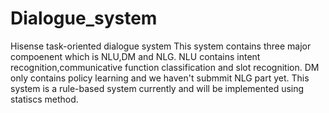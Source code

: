 # Dialogue_system
Hisense task-oriented dialogue system
This system contains three major compoenent which is NLU,DM and NLG.
NLU contains intent recognition,communicative function classification and slot recognition.
DM only contains policy learning and we haven't submmit NLG part yet.
This system is a rule-based system currently and will be implemented using statiscs method.
